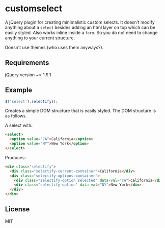 customselect
============

A jQuery plugin for creating minimalistic custom selects. It doesn't modify
anything about a `select` besides adding an html layer on top which can
be easily styled. Also works inline inside a `form`. So you do not need
to change anything to your current structure.

Doesn't use themes (who uses them anyways?).

Requirements
------------

jQuery version ~> 1.9.1

Example
-------

```js
$('select').selectify();
```

Creates a simple DOM structure that is easily styled. The DOM structure
is as follows.

A select with:

```html
<select>
  <option value="CA">California</option>
  <option value="NY">New York</option>
</select>
```

Produces:

```html
<div class="selectify">
  <div class="selectify-current-container">California</div>
  <div class="selectify-options-container">
    <div class="selectify-option selected" data-val="CA">California</div>
    <div class="selectify-option" data-val="NY">New York</div>
  </div>
</div>
```

License
-------

MIT
